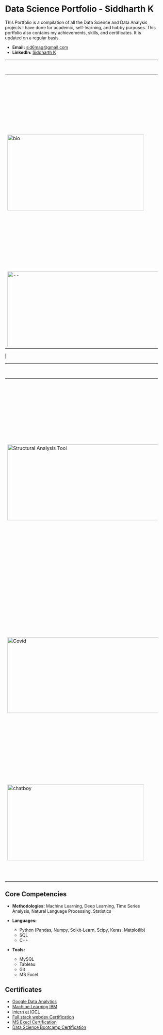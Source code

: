 # Data Science Portfolio - Siddharth K

This Portfolio is a compilation of all the Data Science and Data Analysis projects I have done for academic, self-learning, and hobby purposes. This portfolio also contains my achievements, skills, and certificates. It is updated on a regular basis.

- **Email:** sid6mag@gmail.com
- **LinkedIn:** [Siddharth K](https://www.linkedin.com/in/sidk17/)


|  Major Projects                                       | Project Title              | Description                                                                                                               |
| ----------------------------------------------------- | -------------------------- | ------------------------------------------------------------------------------------------------------------------------- |
| <img src="https://github.com/zenvall/My-portfolios/blob/main/pictures/Biodiselp.gif" alt="bio" width="450" height="250"> | [Predictive Modelling of BioFuel](https://github.com/zenvall/Predictive-Modelling-of-Biodiesel-Production/tree/main)   |Four machine learning algorithms were used to assess predictive models for biodiesel yield based on process variables such as catalyst weight, temperature, and reaction time. AdaBoost and random forest regression fared incredibly well, whereas artificial neural networks and linear regression demonstrated modest accuracy. |
|  <img src="--" alt="--" width="1600" height="250">| [--](--)          | ------------------------------------------------
 |






|   Minor Projects                                      | Project Title              | Description                                                                                                               |
| ----------------------------------------------------- | -------------------------- | ------------------------------------------------------------------------------------------------------------------------- |
| <img src="https://github.com/zenvall/Structural-Analysis-Tools-Web-application-/blob/main/structool-1.png" alt="Structural Analysis Tool" width="1800" height="250"> | [Structural Analysis Tool](https://github.com/zenvall/Structural-Analysis-Tools-Web-application-/)   | The Structural Analysis Tool is a web application designed to assist engineers and students in visualizing and analyzing the behavior of beams under various loads. It provides insights into key structural properties and diagrams, allowing users to make informed design decisions. This tool is built using Streamlit and Matplotlib for visualization. [WebApp](https://structuralanalysistool.streamlit.app/) |
|  <img src="https://github.com/zenvall/My-portfolios/blob/main/pictures/Covid.jpg" alt="Covid" width="1600" height="250">| [Covid-19 Data Analysis](https://github.com/zenvall/Covid-19-Data-Analysis)          | The COVID-19 Data Analysis Project is an exploration of COVID-19 data for India, covering information such as confirmed cases, recoveries, deaths, and vaccination statistics. The project utilizes Python libraries including Pandas, NumPy, Matplotlib, Seaborn, and Plotly for data analysis and visualization.
 | <img src="https://github.com/zenvall/My-portfolios/blob/main/pictures/chatboy.png" alt="chatboy" width="450" height="250">| [Personal-Chatbot](https://github.com/zenvall/Chatbot) | Designed a chatbot with TensorFlow, utilizing NLP models for dynamic responses. Trained on diverse data, the NNLM-powered neural network demonstrates expertise in crafting intelligent NLP solutions.
 


## Core Competencies

- **Methodologies:** Machine Learning, Deep Learning, Time Series Analysis, Natural Language Processing, Statistics

- **Languages:**
  - Python (Pandas, Numpy, Scikit-Learn, Scipy, Keras, Matplotlib)
  - SQL
  - C++

- **Tools:**
  - MySQL
  - Tableau
  - Git
  - MS Excel

## Certificates

- [Google Data Analytics ](https://github.com/zenvall/My-portfolios/blob/main/certifications/Google_Data%20Analystics.pdf)
- [Machine Learning IBM](https://github.com/zenvall/My-portfolios/blob/main/certifications/IBM_Machine_Learning.pdf)
- [Intern at IOCL](https://github.com/zenvall/My-portfolios/blob/main/certifications/IOCL%20Certificate.pdf)
- [Full stack webdev Certification](https://github.com/zenvall/My-portfolios/blob/main/certifications/Full%20Stack%20webdev%20Certification.pdf) 
- [MS Execl Certification](https://github.com/zenvall/My-portfolios/blob/main/certifications/MS%20Execl%20Certification.pdf)
- [Data Science Bootcamp Certification](https://github.com/zenvall/My-portfolios/blob/main/certifications/Complete%20Data%20science.pdf)
  

